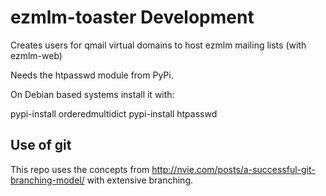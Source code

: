 ezmlm-toaster Development
=========================

Creates users for qmail virtual domains to host ezmlm mailing lists (with ezmlm-web)

Needs the htpasswd module from PyPi.

On Debian based systems install it with:

pypi-install orderedmultidict
pypi-install htpasswd

Use of git
----------

This repo uses the concepts from http://nvie.com/posts/a-successful-git-branching-model/ with extensive branching.
